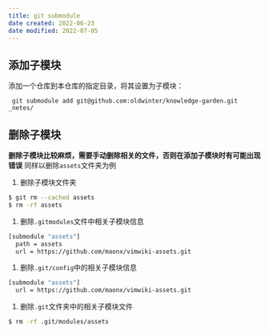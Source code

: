 ```yaml
---
title: git submodule
date created: 2022-06-23
date modified: 2022-07-05
---
```


## 添加子模块

添加一个仓库到本仓库的指定目录，将其设置为子模块：
```
 git submodule add git@github.com:oldwinter/knowledge-garden.git  _netes/
```

## 删除子模块

**删除子模块比较麻烦，需要手动删除相关的文件，否则在添加子模块时有可能出现错误**
同样以删除`assets`文件夹为例

1. 删除子模块文件夹

```sh
$ git rm --cached assets
$ rm -rf assets
```

1. 删除`.gitmodules`文件中相关子模块信息

```sh
[submodule "assets"]
  path = assets
  url = https://github.com/maonx/vimwiki-assets.git
```

1. 删除`.git/config`中的相关子模块信息

```sh
[submodule "assets"]
  url = https://github.com/maonx/vimwiki-assets.git
```

1. 删除`.git`文件夹中的相关子模块文件

```sh
$ rm -rf .git/modules/assets
```
